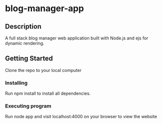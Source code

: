 # blog-manager-app

## Description 
A full stack blog manager web application built with Node.js and ejs for dynamic rendering. 

## Getting Started
Clone the repo to your local computer

### Installing
Run 
npm install
to install all dependencies.

### Executing program
Run
node app
and visit localhost:4000 on your browser to view the website
